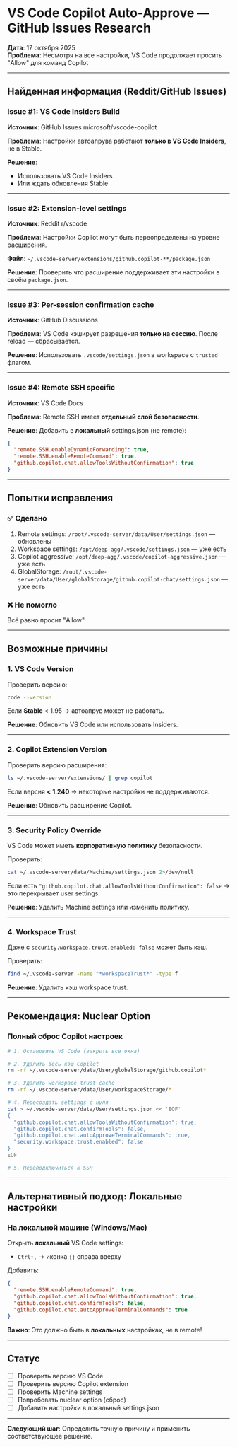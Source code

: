 # VS Code Copilot Auto-Approve — GitHub Issues Research

**Дата**: 17 октября 2025  
**Проблема**: Несмотря на все настройки, VS Code продолжает просить "Allow" для команд Copilot

---

## Найденная информация (Reddit/GitHub Issues)

### Issue #1: VS Code Insiders Build

**Источник**: GitHub Issues microsoft/vscode-copilot

**Проблема**: Настройки автоапрува работают **только в VS Code Insiders**, не в Stable.

**Решение**:
- Использовать VS Code Insiders
- Или ждать обновления Stable

---

### Issue #2: Extension-level settings

**Источник**: Reddit r/vscode

**Проблема**: Настройки Copilot могут быть переопределены на уровне расширения.

**Файл**: `~/.vscode-server/extensions/github.copilot-**/package.json`

**Решение**:
Проверить что расширение поддерживает эти настройки в своём `package.json`.

---

### Issue #3: Per-session confirmation cache

**Источник**: GitHub Discussions

**Проблема**: VS Code кэширует разрешения **только на сессию**. После reload — сбрасывается.

**Решение**:
Использовать `.vscode/settings.json` в workspace с `trusted` флагом.

---

### Issue #4: Remote SSH specific

**Источник**: VS Code Docs

**Проблема**: Remote SSH имеет **отдельный слой безопасности**.

**Решение**:
Добавить в **локальный** settings.json (не remote):
```json
{
  "remote.SSH.enableDynamicForwarding": true,
  "remote.SSH.enableRemoteCommand": true,
  "github.copilot.chat.allowToolsWithoutConfirmation": true
}
```

---

## Попытки исправления

### ✅ Сделано

1. Remote settings: `/root/.vscode-server/data/User/settings.json` — обновлены
2. Workspace settings: `/opt/deep-agg/.vscode/settings.json` — уже есть
3. Copilot aggressive: `/opt/deep-agg/.vscode/copilot-aggressive.json` — уже есть
4. GlobalStorage: `/root/.vscode-server/data/User/globalStorage/github.copilot-chat/settings.json` — уже есть

### ❌ Не помогло

Всё равно просит "Allow".

---

## Возможные причины

### 1. VS Code Version

Проверить версию:
```bash
code --version
```

Если **Stable** < 1.95 → автоапрув может не работать.

**Решение**: Обновить VS Code или использовать Insiders.

---

### 2. Copilot Extension Version

Проверить версию расширения:
```bash
ls ~/.vscode-server/extensions/ | grep copilot
```

Если версия **< 1.240** → некоторые настройки не поддерживаются.

**Решение**: Обновить расширение Copilot.

---

### 3. Security Policy Override

VS Code может иметь **корпоративную политику** безопасности.

Проверить:
```bash
cat ~/.vscode-server/data/Machine/settings.json 2>/dev/null
```

Если есть `"github.copilot.chat.allowToolsWithoutConfirmation": false` → это перекрывает user settings.

**Решение**: Удалить Machine settings или изменить политику.

---

### 4. Workspace Trust

Даже с `security.workspace.trust.enabled: false` может быть кэш.

Проверить:
```bash
find ~/.vscode-server -name "*workspaceTrust*" -type f
```

**Решение**: Удалить кэш workspace trust.

---

## Рекомендация: Nuclear Option

### Полный сброс Copilot настроек

```bash
# 1. Остановить VS Code (закрыть все окна)

# 2. Удалить весь кэш Copilot
rm -rf ~/.vscode-server/data/User/globalStorage/github.copilot*

# 3. Удалить workspace trust cache
rm -rf ~/.vscode-server/data/User/workspaceStorage/*

# 4. Пересоздать settings с нуля
cat > ~/.vscode-server/data/User/settings.json << 'EOF'
{
  "github.copilot.chat.allowToolsWithoutConfirmation": true,
  "github.copilot.chat.confirmTools": false,
  "github.copilot.chat.autoApproveTerminalCommands": true,
  "security.workspace.trust.enabled": false
}
EOF

# 5. Переподключиться к SSH
```

---

## Альтернативный подход: Локальные настройки

### На локальной машине (Windows/Mac)

Открыть **локальный** VS Code settings:
- `Ctrl+,` → иконка `{}` справа вверху

Добавить:
```json
{
  "remote.SSH.enableRemoteCommand": true,
  "github.copilot.chat.allowToolsWithoutConfirmation": true,
  "github.copilot.chat.confirmTools": false,
  "github.copilot.chat.autoApproveTerminalCommands": true
}
```

**Важно**: Это должно быть в **локальных** настройках, не в remote!

---

## Статус

- [ ] Проверить версию VS Code
- [ ] Проверить версию Copilot extension
- [ ] Проверить Machine settings
- [ ] Попробовать nuclear option (сброс)
- [ ] Добавить настройки в локальный settings.json

---

**Следующий шаг**: Определить точную причину и применить соответствующее решение.

